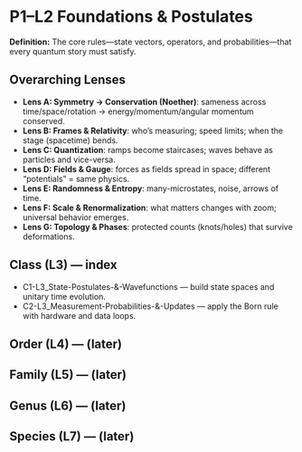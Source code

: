 # P1–L2 Foundations & Postulates
**Definition:** The core rules—state vectors, operators, and probabilities—that every quantum story must satisfy.
## Overarching Lenses

- **Lens A: Symmetry -> Conservation (Noether)**: sameness across time/space/rotation → energy/momentum/angular momentum conserved.
- **Lens B: Frames & Relativity**: who’s measuring; speed limits; when the stage (spacetime) bends.
- **Lens C: Quantization**: ramps become staircases; waves behave as particles and vice-versa.
- **Lens D: Fields & Gauge**: forces as fields spread in space; different “potentials” = same physics.
- **Lens E: Randomness & Entropy**: many-microstates, noise, arrows of time.
- **Lens F: Scale & Renormalization**: what matters changes with zoom; universal behavior emerges.
- **Lens G: Topology & Phases**: protected counts (knots/holes) that survive deformations.

## Class (L3) — index
- C1-L3_State-Postulates-&-Wavefunctions — build state spaces and unitary time evolution.
- C2-L3_Measurement-Probabilities-&-Updates — apply the Born rule with hardware and data loops.
## Order (L4) — (later)
## Family (L5) — (later)
## Genus (L6) — (later)
## Species (L7) — (later)
